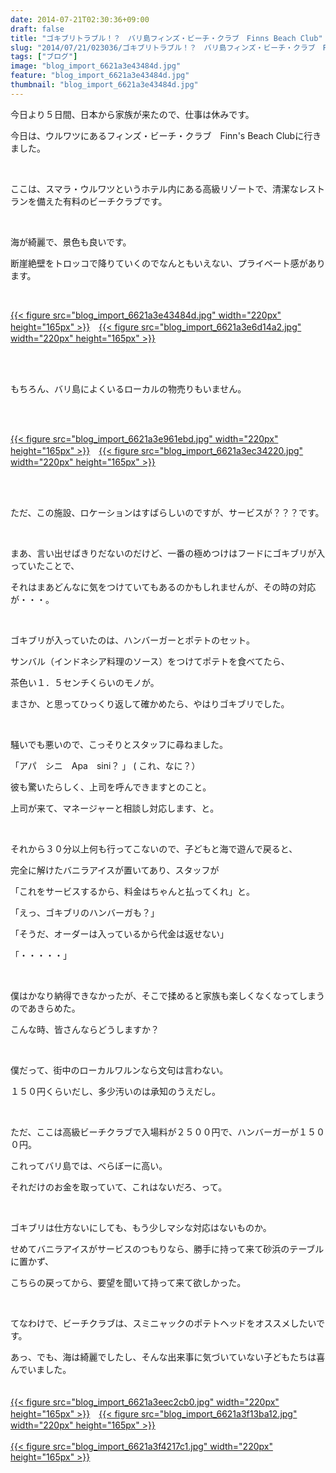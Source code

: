 ```yaml
---
date: 2014-07-21T02:30:36+09:00
draft: false
title: "ゴキブリトラブル！？　バリ島フィンズ・ビーチ・クラブ　Finns Beach Club"
slug: "2014/07/21/023036/ゴキブリトラブル！？　バリ島フィンズ・ビーチ・クラブ　Finn&#39;s Beach Club"
tags: ["ブログ"]
image: "blog_import_6621a3e43484d.jpg"
feature: "blog_import_6621a3e43484d.jpg"
thumbnail: "blog_import_6621a3e43484d.jpg"
---
```

<p>今日より５日間、日本から家族が来たので、仕事は休みです。</p><p>今日は、ウルワツにあるフィンズ・ビーチ・クラブ　Finn&#39;s Beach Clubに行きました。</p><br/><p>ここは、スマラ・ウルワツというホテル内にある高級リゾートで、清潔なレストランを備えた有料のビーチクラブです。</p><br/><p>海が綺麗で、景色も良いです。</p><p>断崖絶壁をトロッコで降りていくのでなんともいえない、プライベート感があります。</p><br/><p><a href="blog_import_6621a3e57d303.jpg">{{< figure src="blog_import_6621a3e43484d.jpg" width="220px" height="165px" >}}</a>　<a href="blog_import_6621a3e81adbf.jpg">{{< figure src="blog_import_6621a3e6d14a2.jpg" width="220px" height="165px" >}}</a></p><br/><br/><p>もちろん、バリ島によくいるローカルの物売りもいません。</p><br/><br/><p><a href="blog_import_6621a3ea9b11a.jpg">{{< figure src="blog_import_6621a3e961ebd.jpg" width="220px" height="165px" >}}</a>　<a href="blog_import_6621a3ed7ea04.jpg">{{< figure src="blog_import_6621a3ec34220.jpg" width="220px" height="165px" >}}</a></p><br/><br/><p>ただ、この施設、ロケーションはすばらしいのですが、サービスが？？？です。</p><p><br/></p><p>まあ、言い出せばきりだないのだけど、一番の極めつけはフードにゴキブリが入っていたことで、</p><p>それはまあどんなに気をつけていてもあるのかもしれませんが、その時の対応が・・・。</p><p><br/></p><p>ゴキブリが入っていたのは、ハンバーガーとポテトのセット。</p><p>サンバル（インドネシア料理のソース）をつけてポテトを食べてたら、</p><p>茶色い１．５センチくらいのモノが。</p><p>まさか、と思ってひっくり返して確かめたら、やはりゴキブリでした。</p><p><br/></p><p>騒いでも悪いので、こっそりとスタッフに尋ねました。</p><p>「アパ　シニ　Apa　sini？ 」 ( これ、なに？）</p><p>彼も驚いたらしく、上司を呼んできますとのこと。</p><p>上司が来て、マネージャーと相談し対応します、と。</p><p><br/></p><p>それから３０分以上何も行ってこないので、子どもと海で遊んで戻ると、</p><p>完全に解けたバニラアイスが置いてあり、スタッフが</p><p>「これをサービスするから、料金はちゃんと払ってくれ」と。</p><p>「えっ、ゴキブリのハンバーガも？」</p><p>「そうだ、オーダーは入っているから代金は返せない」</p><p>「・・・・・」</p><p><br/></p><p>僕はかなり納得できなかったが、そこで揉めると家族も楽しくなくなってしまうのであきらめた。</p><p>こんな時、皆さんならどうしますか？</p><p><br/></p><p>僕だって、街中のローカルワルンなら文句は言わない。</p><p>１５０円くらいだし、多少汚いのは承知のうえだし。</p><p><br/></p><p>ただ、ここは高級ビーチクラブで入場料が２５００円で、ハンバーガーが１５００円。</p><p>これってバリ島では、べらぼーに高い。</p><p>それだけのお金を取っていて、これはないだろ、って。</p><p><br/></p><p>ゴキブリは仕方ないにしても、もう少しマシな対応はないものか。</p><p>せめてバニラアイスがサービスのつもりなら、勝手に持って来て砂浜のテーブルに置かず、</p><p>こちらの戻ってから、要望を聞いて持って来て欲しかった。</p><p><br/></p><p>てなわけで、ビーチクラブは、スミニャックのポテトヘッドをオススメしたいです。</p><p>あっ、でも、海は綺麗でしたし、そんな出来事に気づいていない子どもたちは喜んでいました。<br/><br/><br/><a href="blog_import_6621a3f0042ee.jpg">{{< figure src="blog_import_6621a3eec2cb0.jpg" width="220px" height="165px" >}}</a>　<a href="blog_import_6621a3f27931b.jpg">{{< figure src="blog_import_6621a3f13ba12.jpg" width="220px" height="165px" >}}</a><br/><br/><a href="blog_import_6621a3f55adfe.jpg">{{< figure src="blog_import_6621a3f4217c1.jpg" width="220px" height="165px" >}}</a><br/><br/><br/></p>

